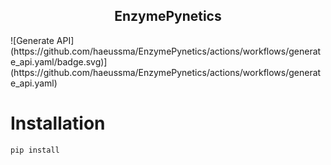 <h2 align="center">
  EnzymePynetics
</h2>
![Generate API](https://github.com/haeussma/EnzymePynetics/actions/workflows/generate_api.yaml/badge.svg)](https://github.com/haeussma/EnzymePynetics/actions/workflows/generate_api.yaml)

# Installation

```pyton
pip install 
```
